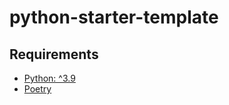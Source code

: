 # python-starter-template

## Requirements
- [Python: ^3.9](https://www.python.org/downloads/)
- [Poetry](https://python-poetry.org/docs/)
